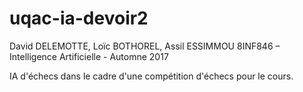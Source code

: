 # uqac-ia-devoir2

David DELEMOTTE, Loïc BOTHOREL, Assil ESSIMMOU	8INF846 – Intelligence Artificielle - Automne 2017

IA d'échecs dans le cadre d'une compétition d'échecs pour le cours.
